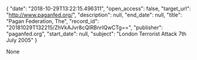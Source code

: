 {
  "date": "2018-10-29T13:22:15.496311", 
  "open_access": false, 
  "target_url": "http://www.paganfed.org/", 
  "description": null, 
  "end_date": null, 
  "title": "Pagan Federation, The", 
  "record_id": "20181029T132215/ZhVkAJvr8cQlRBnrIQwCTg==", 
  "publisher": "paganfed.org", 
  "start_date": null, 
  "subject": "London Terrorist Attack 7th July 2005"
}

None
